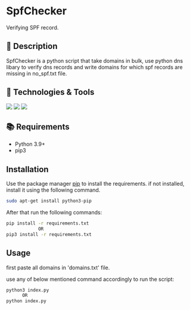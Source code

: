 
# SpfChecker

Verifying SPF record.


## 📝 Description

SpfChecker is a python script that take domains in bulk, use python dns libary to verify dns records and write domains for which spf records are missing in no_spf.txt file.


## 🔧 Technologies & Tools

![](https://img.shields.io/badge/Editor-VS_Code-informational?style=flat-square&logo=visual-studio&logoColor=white&color=5194f0)
![](https://img.shields.io/badge/Language-python-informational?style=flat-square&logo=python&logoColor=white&color=5194f0&bgcolor=110d17)
![](https://img.shields.io/badge/Python_Version-3.9-informational?style=flat-square&logo=python&logoColor=white&color=5194f0&bgcolor=110d17)

## 📚 Requirements

- Python 3.9+
- pip3

## Installation

Use the package manager [pip](https://pip.pypa.io/en/stable/) to install the requirements.
if not installed, install it using the following command.

```bash
sudo apt-get install python3-pip
```

After that run the following commands:

```bash
pip install -r requirements.txt
            OR
pip3 install -r requirements.txt
```

## Usage
first paste all domains in 'domains.txt' file.

use any of below mentioned command accordingly to run the script:
```bash
python3 index.py
      OR
python index.py
```

